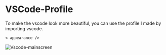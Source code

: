 # VSCode-Profile

To make the vscode look more beautiful, you can use the profile I made by importing vscode.

  ```< appearance /> ```

![Vscode-mainscreen](https://user-images.githubusercontent.com/112582013/219445691-ffd31273-57e7-4b66-a868-8a45375316a2.png)

